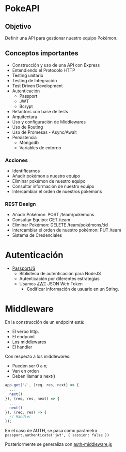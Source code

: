 # PokeAPI

## Objetivo

Definir una API para gestionar nuestro equipo Pokémon.

## Conceptos importantes

- Construcción y uso de una API con Express
- Entendiendo el Protocolo HTTP
- Testing unitario
- Testing de Integración
- Test Driven Development
- Autenticación
  - Passport
  - JWT
  - Bcrypt
- Refactors con base de tests
- Arquitectura
- Uso y configuración de Middlewares
- Uso de Routing
- Uso de Promesas - Async/Await
- Persistencia
  - Mongodb
  - Variables de entorno

### Acciones

- Identificarnos
- Añadir pokémon a nuestro equipo
- Eliminar pokémon de nuestro equipo
- Consultar información de nuestro equipo
- Intercambiar el orden de nuestros pokémons


### REST Design

- Añadir Pokémon:   POST /team/pokemons
- Consultar Equipo: GET /team
- Eliminar Pokémon: DELETE /team/pokémons/:id
- Intercambiar el orden de nuestro pokémon: PUT /team
- Sistema de Credenciales


# Autenticación

- [PassportJS](passportjs.org/docs)
  - Biblioteca de autenticación para NodeJS
  - Autenticación por diferentes estrategias
  - Usamos [JWT](jwt.io) JSON Web Token
    - Codificar información de usuario en un String.

# Middleware

En la construcción de un endpoint está:

- El verbo http.
- El endpoint
- Los middlewares
- El handler

Con respecto a los middlewares:

- Pueden ser 0 a n;
- Van en orden
- Deben llamar a next()

```js
app.get('/', (req, res, next) => {
  ...
  next()
}), (req, res, next) => {
  ...
  next()
}), (req, res) => {
  // Handler
});
```
En el caso de AUTH, se pasa como parámetro  `passport.authenticate('jwt', { session: false })`

Posteriormente se generaliza con [auth-middleware.js]("util/auth-middleware.js")

